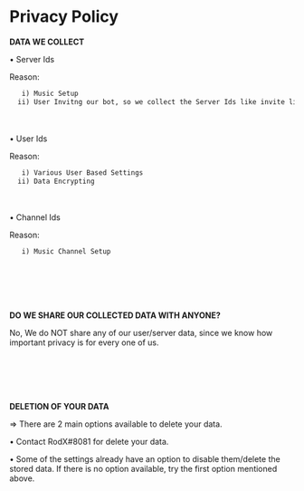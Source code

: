 # Privacy Policy

__DATA WE COLLECT__

• Server Ids 

   Reason: 

```md
   i) Music Setup
  ii) User Invitng our bot, so we collect the Server Ids like invite link.
```

<br><br>
• User Ids

  Reason:

```md
   i) Various User Based Settings
  ii) Data Encrypting
```

<br><br>
• Channel Ids

   Reason:

```md
   i) Music Channel Setup
```
<br><br><br><br>

__DO WE SHARE OUR COLLECTED DATA WITH ANYONE?__

No, We do NOT share any of our user/server data, since we know how important privacy is for every one of us.

<br><br><br><br>

__DELETION OF YOUR DATA__

=> There are 2 main options available to delete your data.

• Contact RodX#8081 for delete your data.

• Some of the settings already have an option to disable them/delete the stored data. If there is no option available, try the first option mentioned above.
